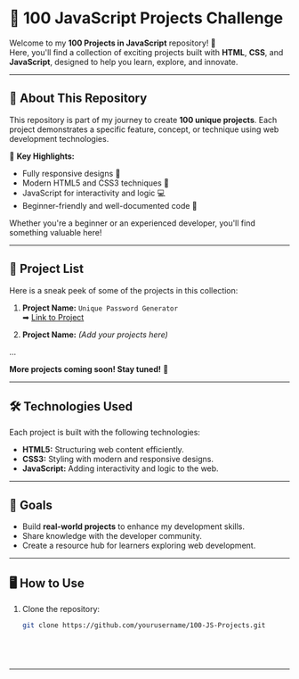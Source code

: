 # 🚀 100 JavaScript Projects Challenge  

Welcome to my **100 Projects in JavaScript** repository! 🎉  
Here, you'll find a collection of exciting projects built with **HTML**, **CSS**, and **JavaScript**, designed to help you learn, explore, and innovate.  

---

## 🌟 About This Repository  

This repository is part of my journey to create **100 unique projects**. Each project demonstrates a specific feature, concept, or technique using web development technologies.  

🔑 **Key Highlights:**  
- Fully responsive designs 📱  
- Modern HTML5 and CSS3 techniques 🎨  
- JavaScript for interactivity and logic 💻  
- Beginner-friendly and well-documented code 📝  

Whether you're a beginner or an experienced developer, you'll find something valuable here!  

---

## 📂 Project List  

Here is a sneak peek of some of the projects in this collection:  

1. **Project Name:** `Unique Password Generator`  
   ➡ [Link to Project](#)  

2. **Project Name:** *(Add your projects here)*  

...

**More projects coming soon! Stay tuned!** 🔔  

---

## 🛠️ Technologies Used  

Each project is built with the following technologies:  

- **HTML5:** Structuring web content efficiently.  
- **CSS3:** Styling with modern and responsive designs.  
- **JavaScript:** Adding interactivity and logic to the web.  

---

## 🎯 Goals  

- Build **real-world projects** to enhance my development skills.  
- Share knowledge with the developer community.  
- Create a resource hub for learners exploring web development.  

---

## 🖥️ How to Use  

1. Clone the repository:  
   ```bash
   git clone https://github.com/yourusername/100-JS-Projects.git






---
